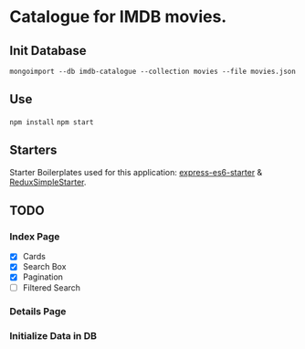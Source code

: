 # Catalogue for IMDB movies.

## Init Database
`mongoimport --db imdb-catalogue --collection movies --file movies.json`

## Use
`npm install`
`npm start`

## Starters
Starter Boilerplates used for this application: [express-es6-starter](https://github.com/tomyitav/express-es6-starter) & [ReduxSimpleStarter](https://github.com/StephenGrider/ReduxSimpleStarter).

## TODO

### Index Page
- [x] Cards
- [x] Search Box
- [x] Pagination
- [ ] Filtered Search

### Details Page

### Initialize Data in DB
